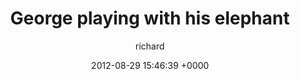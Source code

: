 ---
blog: richard
date: 2012-08-29 15:46:39 +0000
title: "George playing with his elephant"
author: richard
permalink: /photography/instagram/george-elephant/
---